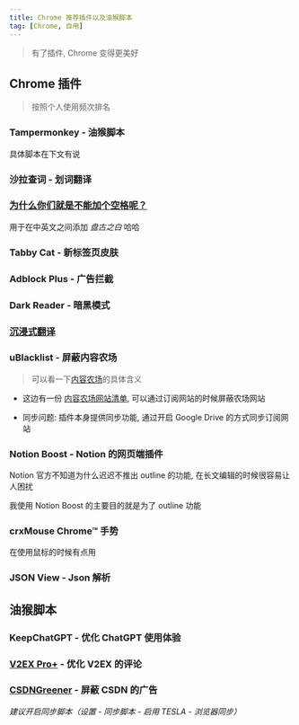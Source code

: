 ```yaml
---
title: Chrome 推荐插件以及油猴脚本
tag: [Chrome, 自用]
---
```


> 有了插件, Chrome 变得更美好

## Chrome 插件

> 按照个人使用频次排名

### Tampermonkey - 油猴脚本

具体脚本在下文有说

### 沙拉查词 - 划词翻译

### [为什么你们就是不能加个空格呢？][]

用于在中英文之间添加 _盘古之白_ 哈哈

### Tabby Cat - 新标签页皮肤

### Adblock Plus - 广告拦截

### Dark Reader - 暗黑模式

### [沉浸式翻译][]

### uBlacklist - 屏蔽内容农场

> 可以看一下[内容农场](https://zh.wikipedia.org/zh-hans/%E5%85%A7%E5%AE%B9%E8%BE%B2%E5%A0%B4)的具体含义

- 这边有一份 [内容农场网站清单](https://github.com/wdmpa/content-farm-list), 可以通过订阅网站的时候屏蔽农场网站

- 同步问题: 插件本身提供同步功能, 通过开启 Google Drive 的方式同步订阅网站

### Notion Boost - Notion 的网页端插件

Notion 官方不知道为什么迟迟不推出 outline 的功能, 在长文编辑的时候很容易让人困扰

我使用 Notion Boost 的主要目的就是为了 outline 功能

### crxMouse Chrome™ 手势

在使用鼠标的时候有点用

### JSON View - Json 解析

## 油猴脚本

### KeepChatGPT - 优化 ChatGPT 使用体验

### [V2EX Pro+][] - 优化 V2EX 的评论

### [CSDNGreener][] - 屏蔽 CSDN 的广告

_建议开启同步脚本（设置 - 同步脚本 - 启用 TESLA - 浏览器同步）_

​​<!-- 下面是引用式链接-->

[沉浸式翻译]: https://chrome.google.com/webstore/detail/immersive-translate/bpoadfkcbjbfhfodiogcnhhhpibjhbnh

[为什么你们就是不能加个空格呢？]: https://chrome.google.com/webstore/detail/%E7%82%BA%E4%BB%80%E9%BA%BC%E4%BD%A0%E5%80%91%E5%B0%B1%E6%98%AF%E4%B8%8D%E8%83%BD%E5%8A%A0%E5%80%8B%E7%A9%BA%E6%A0%BC%E5%91%A2%EF%BC%9F/paphcfdffjnbcgkokihcdjliihicmbpd

[CSDNGreener]: https://github.com/adlered/CSDNGreener

[V2EX Pro+]: https://greasyfork.org/zh-CN/scripts/456044-v2ex-pro

[内容农场]: https://github.com/wdmpa/content-farm-list
